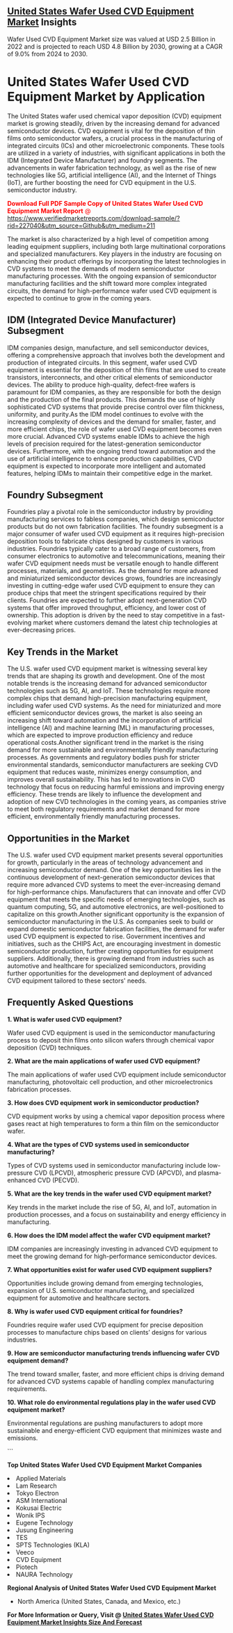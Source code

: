 <h2><a href="https://www.verifiedmarketreports.com/download-sample/?rid=227040&amp;utm_source=Github&amp;utm_medium=211" target="_blank">United States Wafer Used CVD Equipment Market</a> Insights</h2><p>Wafer Used CVD Equipment Market size was valued at USD 2.5 Billion in 2022 and is projected to reach USD 4.8 Billion by 2030, growing at a CAGR of 9.0% from 2024 to 2030.</p><p><h1>United States Wafer Used CVD Equipment Market by Application</h1><p>The United States wafer used chemical vapor deposition (CVD) equipment market is growing steadily, driven by the increasing demand for advanced semiconductor devices. CVD equipment is vital for the deposition of thin films onto semiconductor wafers, a crucial process in the manufacturing of integrated circuits (ICs) and other microelectronic components. These tools are utilized in a variety of industries, with significant applications in both the IDM (Integrated Device Manufacturer) and foundry segments. The advancements in wafer fabrication technology, as well as the rise of new technologies like 5G, artificial intelligence (AI), and the Internet of Things (IoT), are further boosting the need for CVD equipment in the U.S. semiconductor industry. <p><span class=""><span style="color: #ff0000;"><strong>Download Full PDF Sample Copy of United States Wafer Used CVD Equipment Market Report</strong> @ </span><a href="https://www.verifiedmarketreports.com/download-sample/?rid=227040&amp;utm_source=Github&amp;utm_medium=211" target="_blank">https://www.verifiedmarketreports.com/download-sample/?rid=227040&amp;utm_source=Github&amp;utm_medium=211</a></span></p>The market is also characterized by a high level of competition among leading equipment suppliers, including both large multinational corporations and specialized manufacturers. Key players in the industry are focusing on enhancing their product offerings by incorporating the latest technologies in CVD systems to meet the demands of modern semiconductor manufacturing processes. With the ongoing expansion of semiconductor manufacturing facilities and the shift toward more complex integrated circuits, the demand for high-performance wafer used CVD equipment is expected to continue to grow in the coming years.</p><h2>IDM (Integrated Device Manufacturer) Subsegment</h2><p>IDM companies design, manufacture, and sell semiconductor devices, offering a comprehensive approach that involves both the development and production of integrated circuits. In this segment, wafer used CVD equipment is essential for the deposition of thin films that are used to create transistors, interconnects, and other critical elements of semiconductor devices. The ability to produce high-quality, defect-free wafers is paramount for IDM companies, as they are responsible for both the design and the production of the final products. This demands the use of highly sophisticated CVD systems that provide precise control over film thickness, uniformity, and purity.As the IDM model continues to evolve with the increasing complexity of devices and the demand for smaller, faster, and more efficient chips, the role of wafer used CVD equipment becomes even more crucial. Advanced CVD systems enable IDMs to achieve the high levels of precision required for the latest-generation semiconductor devices. Furthermore, with the ongoing trend toward automation and the use of artificial intelligence to enhance production capabilities, CVD equipment is expected to incorporate more intelligent and automated features, helping IDMs to maintain their competitive edge in the market.</p><h2>Foundry Subsegment</h2><p>Foundries play a pivotal role in the semiconductor industry by providing manufacturing services to fabless companies, which design semiconductor products but do not own fabrication facilities. The foundry subsegment is a major consumer of wafer used CVD equipment as it requires high-precision deposition tools to fabricate chips designed by customers in various industries. Foundries typically cater to a broad range of customers, from consumer electronics to automotive and telecommunications, meaning their wafer CVD equipment needs must be versatile enough to handle different processes, materials, and geometries. As the demand for more advanced and miniaturized semiconductor devices grows, foundries are increasingly investing in cutting-edge wafer used CVD equipment to ensure they can produce chips that meet the stringent specifications required by their clients. Foundries are expected to further adopt next-generation CVD systems that offer improved throughput, efficiency, and lower cost of ownership. This adoption is driven by the need to stay competitive in a fast-evolving market where customers demand the latest chip technologies at ever-decreasing prices.</p><h2>Key Trends in the Market</h2><p>The U.S. wafer used CVD equipment market is witnessing several key trends that are shaping its growth and development. One of the most notable trends is the increasing demand for advanced semiconductor technologies such as 5G, AI, and IoT. These technologies require more complex chips that demand high-precision manufacturing equipment, including wafer used CVD systems. As the need for miniaturized and more efficient semiconductor devices grows, the market is also seeing an increasing shift toward automation and the incorporation of artificial intelligence (AI) and machine learning (ML) in manufacturing processes, which are expected to improve production efficiency and reduce operational costs.Another significant trend in the market is the rising demand for more sustainable and environmentally friendly manufacturing processes. As governments and regulatory bodies push for stricter environmental standards, semiconductor manufacturers are seeking CVD equipment that reduces waste, minimizes energy consumption, and improves overall sustainability. This has led to innovations in CVD technology that focus on reducing harmful emissions and improving energy efficiency. These trends are likely to influence the development and adoption of new CVD technologies in the coming years, as companies strive to meet both regulatory requirements and market demand for more efficient, environmentally friendly manufacturing processes.</p><h2>Opportunities in the Market</h2><p>The U.S. wafer used CVD equipment market presents several opportunities for growth, particularly in the areas of technology advancement and increasing semiconductor demand. One of the key opportunities lies in the continuous development of next-generation semiconductor devices that require more advanced CVD systems to meet the ever-increasing demand for high-performance chips. Manufacturers that can innovate and offer CVD equipment that meets the specific needs of emerging technologies, such as quantum computing, 5G, and automotive electronics, are well-positioned to capitalize on this growth.Another significant opportunity is the expansion of semiconductor manufacturing in the U.S. As companies seek to build or expand domestic semiconductor fabrication facilities, the demand for wafer used CVD equipment is expected to rise. Government incentives and initiatives, such as the CHIPS Act, are encouraging investment in domestic semiconductor production, further creating opportunities for equipment suppliers. Additionally, there is growing demand from industries such as automotive and healthcare for specialized semiconductors, providing further opportunities for the development and deployment of advanced CVD equipment tailored to these sectors' needs.</p><h2>Frequently Asked Questions</h2><p><strong>1. What is wafer used CVD equipment?</strong></p><p>Wafer used CVD equipment is used in the semiconductor manufacturing process to deposit thin films onto silicon wafers through chemical vapor deposition (CVD) techniques.</p><p><strong>2. What are the main applications of wafer used CVD equipment?</strong></p><p>The main applications of wafer used CVD equipment include semiconductor manufacturing, photovoltaic cell production, and other microelectronics fabrication processes.</p><p><strong>3. How does CVD equipment work in semiconductor production?</strong></p><p>CVD equipment works by using a chemical vapor deposition process where gases react at high temperatures to form a thin film on the semiconductor wafer.</p><p><strong>4. What are the types of CVD systems used in semiconductor manufacturing?</strong></p><p>Types of CVD systems used in semiconductor manufacturing include low-pressure CVD (LPCVD), atmospheric pressure CVD (APCVD), and plasma-enhanced CVD (PECVD).</p><p><strong>5. What are the key trends in the wafer used CVD equipment market?</strong></p><p>Key trends in the market include the rise of 5G, AI, and IoT, automation in production processes, and a focus on sustainability and energy efficiency in manufacturing.</p><p><strong>6. How does the IDM model affect the wafer CVD equipment market?</strong></p><p>IDM companies are increasingly investing in advanced CVD equipment to meet the growing demand for high-performance semiconductor devices.</p><p><strong>7. What opportunities exist for wafer used CVD equipment suppliers?</strong></p><p>Opportunities include growing demand from emerging technologies, expansion of U.S. semiconductor manufacturing, and specialized equipment for automotive and healthcare sectors.</p><p><strong>8. Why is wafer used CVD equipment critical for foundries?</strong></p><p>Foundries require wafer used CVD equipment for precise deposition processes to manufacture chips based on clients’ designs for various industries.</p><p><strong>9. How are semiconductor manufacturing trends influencing wafer CVD equipment demand?</strong></p><p>The trend toward smaller, faster, and more efficient chips is driving demand for advanced CVD systems capable of handling complex manufacturing requirements.</p><p><strong>10. What role do environmental regulations play in the wafer used CVD equipment market?</strong></p><p>Environmental regulations are pushing manufacturers to adopt more sustainable and energy-efficient CVD equipment that minimizes waste and emissions.</p>```</p><p><strong>Top United States Wafer Used CVD Equipment Market Companies</strong></p><div data-test-id=""><p><li>Applied Materials</li><li> Lam Research</li><li> Tokyo Electron</li><li> ASM International</li><li> Kokusai Electric</li><li> Wonik IPS</li><li> Eugene Technology</li><li> Jusung Engineering</li><li> TES</li><li> SPTS Technologies (KLA)</li><li> Veeco</li><li> CVD Equipment</li><li> Piotech</li><li> NAURA Technology</li></p><div><strong>Regional Analysis of&nbsp;United States Wafer Used CVD Equipment Market</strong></div><ul><li dir="ltr"><p dir="ltr">North America&nbsp;(United States, Canada, and Mexico, etc.)</p></li></ul><p><strong>For More Information or Query, Visit @&nbsp;</strong><strong><a href="https://www.verifiedmarketreports.com/product/wafer-used-cvd-equipment-market/?utm_source=Github&amp;utm_medium=211" target="_blank">United States Wafer Used CVD Equipment Market Insights Size And Forecast</a></strong></p></div>
